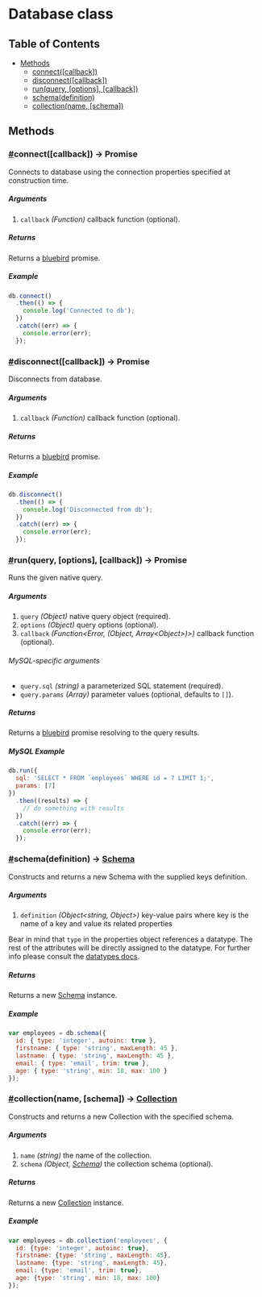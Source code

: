 # Database class

## Table of Contents

* [Methods](#methods)
  * [connect([callback])](#connect)
  * [disconnect([callback])](#disconnect)
  * [run(query, [options], [callback])](#run)
  * [schema(definition)](#schema)
  * [collection(name, [schema])](#collection)

## Methods

### <a name="connect" href="connect">#</a>connect([callback]) -> Promise

Connects to database using the connection properties specified at construction time.

##### Arguments

1. `callback` _(Function<Error>)_ callback function (optional).

##### Returns

Returns a [bluebird](http://bluebirdjs.com/docs/api-reference.html) promise.

##### Example

```javascript
db.connect()
  .then(() => {
    console.log('Connected to db');
  })
  .catch((err) => {
    console.error(err);
  });
```

### <a name="disconnect" href="disconnect">#</a>disconnect([callback]) -> Promise

Disconnects from database.

##### Arguments

1. `callback` _(Function<Error>)_ callback function (optional).

##### Returns

Returns a [bluebird](http://bluebirdjs.com/docs/api-reference.html) promise.

##### Example

```javascript
db.disconnect()
  .then(() => {
    console.log('Disconnected from db');
  })
  .catch((err) => {
    console.error(err);
  });
```

### <a name="run" href="run">#</a>run(query, [options], [callback]) -> Promise

Runs the given native query.

##### Arguments

1. `query` _(Object)_ native query object (required).
2. `options` _(Object)_ query options (optional).
3. `callback` _(Function<Error, (Object, Array\<Object\>)>)_ callback function (optional).

###### MySQL-specific arguments

* `query.sql` _(string)_ a parameterized SQL statement (required).
* `query.params` _(Array)_ parameter values (optional, defaults to `[]`).

##### Returns

Returns a [bluebird](http://bluebirdjs.com/docs/api-reference.html) promise resolving to the query results.

##### MySQL Example

```javascript
db.run({
  sql: 'SELECT * FROM `employees` WHERE id = ? LIMIT 1;',
  params: [7]
})
  .then((results) => {
    // do something with results
  })
  .catch((err) => {
    console.error(err);
  });
```

### <a name="schema" href="schema">#</a>schema(definition) -> [Schema](schema.md)

Constructs and returns a new Schema with the supplied keys definition.

##### Arguments

1. `definition` _(Object\<string, Object\>)_ key-value pairs where key is the name of a key and value its related properties

Bear in mind that `type` in the properties object references a datatype. The rest of the attributes will be directly assigned to the datatype. For further info please consult the [datatypes docs](datatypes.md).

##### Returns

Returns a new [Schema](schema.md) instance.

##### Example

```javascript
var employees = db.schema({
  id: { type: 'integer', autoinc: true },
  firstname: { type: 'string', maxLength: 45 },
  lastname: { type: 'string', maxLength: 45 },
  email: { type: 'email', trim: true },
  age: { type: 'string', min: 18, max: 100 }
});
```

### <a name="collection" href="collection">#</a>collection(name, [schema]) -> [Collection](collection.md)

Constructs and returns a new Collection with the specified schema.

##### Arguments

1. `name` _(string)_ the name of the collection.
2. `schema` _(Object, [Schema](schema.md))_ the collection schema (optional).

##### Returns

Returns a new [Collection](collection.md) instance.

##### Example

```javascript
var employees = db.collection('employees', {
  id: {type: 'integer', autoinc: true},
  firstname: {type: 'string', maxLength: 45},
  lastname: {type: 'string', maxLength: 45},
  email: {type: 'email', trim: true},
  age: {type: 'string', min: 18, max: 100}
});
```

